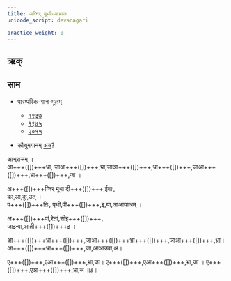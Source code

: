```yaml
---
title: अग्निर् मूर्धा-आभ्राजः  
unicode_script: devanagari  

practice_weight: 0
---
```


## ऋक्
<div class="js_include" url="../../../Rk/agnir_mUrdhA_bhrAjaH/"  newLevelForH1="3" includeTitle="false"> </div> 


## साम
- पारम्परिक-गान-मूलम् 
  - [१९३७](https://archive.org/stream/sAmaveda-jaiminIya-paravastu-paramparA-docs/sAmaveda-paravastu-1937#page/n55/mode/1up)
  - [१९७५](https://archive.org/stream/sAmaveda-jaiminIya-paravastu-paramparA-docs/sAmaveda-paravastu-1975#page/n51/mode/2up)
  - [२०१५](https://archive.org/stream/sAmaveda-jaiminIya-paravastu-paramparA-docs/proxaNa-sAmAni#page/n3/mode/2up)
  
- कौथुमगानम् [अत्र](https://archive.org/details/SamaVedaSanhitaWithSayanabhashyaVolume2SatyavrataSamasrami1876bis_201804/page/n423)?

<div class="audioEmbed"  caption="रामानुजार्यः 1974 " src="https://archive
.org/download/jaiminIya-sAma-gAna-paravastu-tradition-rAmAnuja/agnir_mUrdhA-AbhrAjaH.mp3"></div>
<div class="audioEmbed"  caption="गोपालार्यः 2015  " src="https://archive
.org/download/jaiminIya-sAma-gAna-paravastu-tradition-gopAla-2015/agnir_mUrdhA-AbhrAjaH.mp3"></div>

आभ्र्राजम् ।  
आ+++([])+++भ्रा, जाआ+++([])+++,भ्रा,जाआ+++([])+++,भ्रा+++([])+++,जाआ+++([])+++,भ्रा+++([])+++,जा ।

अ+++([])+++ग्निर् मूधा दी+++([])+++,ईवाः,  
का,आ,कू,उत् ।  
प+++([])+++तिः, पृथी,वी+++([])+++,इ,या,आआयाअम् ।

अ+++([])+++पां,रेतां,सीइ+++([])+++,  
जाइन्वा,आती+++([])+++इ ।

आ+++([])+++भ्रा+++([])+++,जाआ+++([])+++भ्रा+++([])+++,जाआ+++([])+++,भ्रा। आ+++([])+++भ्रा+++([])+++,जा,आआउवा,अ।

ए+++([])+++,एआ+++([])+++,भ्रा,जा। ए+++([])+++,एआ+++([])+++,भ्रा,जा । ए+++([])+++,एआ+++([])+++,भ्रा,ज ॥७॥
